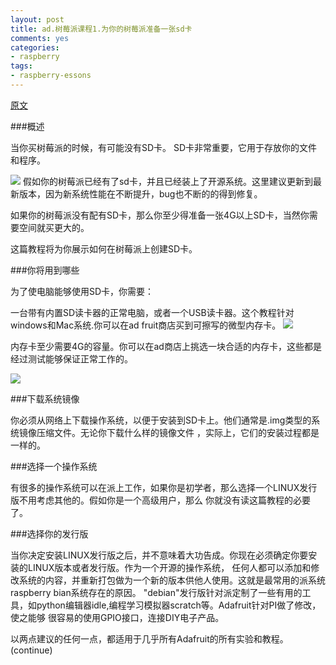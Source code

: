 ```yaml
---
layout: post
title: ad.树莓派课程1.为你的树莓派准备一张sd卡
comments: yes
categories:
- raspberry
tags:
- raspberry-essons
---
```


[原文](http://learn.adafruit.com/adafruit-raspberry-pi-lesson-1-preparing-and-sd-card-for-your-raspberry-pi)

###概述

当你买树莓派的时候，有可能没有SD卡。
SD卡非常重要，它用于存放你的文件和程序。

<span class="image-1200">[![](/lazycat/05/raspberry/rasp-1.jpg)](http://500px.com/photo/29307621)</span>
假如你的树莓派已经有了sd卡，并且已经装上了开源系统。这里建议更新到最新版本，因为新系统性能在不断提升，bug也不断的的得到修复。


如果你的树莓派没有配有SD卡，那么你至少得准备一张4G以上SD卡，当然你需要空间就买更大的。

这篇教程将为你展示如何在树莓派上创建SD卡。


###你将用到哪些

为了使电脑能够使用SD卡，你需要：

一台带有内置SD读卡器的正常电脑，或者一个USB读卡器。这个教程针对windows和Mac系统.你可以在ad fruit商店买到可擦写的微型内存卡。
<span class="image-1200">[![](/lazycat/05/raspberry/rasp-2.jpg)](http://500px.com/photo/29307621)</span>

内存卡至少需要4G的容量。你可以在ad商店上挑选一块合适的内存卡，这些都是经过测试能够保证正常工作的。

<span class="image-1200">[![](/lazycat/05/raspberry/rasp-3.jpg)](http://500px.com/photo/29307621)</span>


###下载系统镜像

你必须从网络上下载操作系统，以便于安装到SD卡上。他们通常是.img类型的系统镜像压缩文件。无论你下载什么样的镜像文件
，实际上，它们的安装过程都是一样的。

###选择一个操作系统

有很多的操作系统可以在派上工作，如果你是初学者，那么选择一个LINUX发行版不用考虑其他的。假如你是一个高级用户，那么
你就没有读这篇教程的必要了。

###选择你的发行版

当你决定安装LINUX发行版之后，并不意味着大功告成。你现在必须确定你要安装的LINUX版本或者发行版。作为一个开源的操作系统，
任何人都可以添加和修改系统的内容，并重新打包做为一个新的版本供他人使用。这就是最常用的派系统raspberry bian系统存在的原因。
"debian"发行版针对派定制了一些有用的工具，如python编辑器idle,编程学习模拟器scratch等。Adafruit针对PI做了修改，使之能够
很容易的使用GPIO接口，连接DIY电子产品。

以两点建议的任何一点，都适用于几乎所有Adafruit的所有实验和教程。
(continue)
